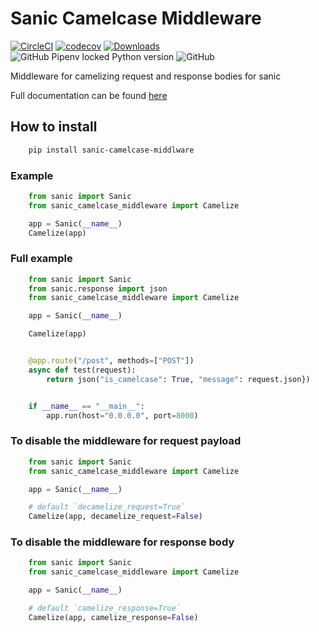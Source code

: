 # Sanic Camelcase Middleware

[![CircleCI](https://circleci.com/gh/ahmednafies/sanic_camelcase_middleware.svg?style=shield)](https://circleci.com/gh/ahmednafies/sanic_camelcase_middleware) [![codecov](https://codecov.io/gh/ahmednafies/sanic_camelcase_middleware/branch/master/graph/badge.svg)](https://codecov.io/gh/ahmednafies/sanic_camelcase_middleware) [![Downloads](https://pepy.tech/badge/sanic-camelcase-middleware)](https://pepy.tech/project/sanic-camelcase-middleware) ![GitHub Pipenv locked Python version](https://img.shields.io/github/pipenv/locked/python-version/ahmednafies/sanic_camelcase_middleware) ![GitHub](https://img.shields.io/github/license/ahmednafies/sanic_camelcase_middleware)

Middleware for camelizing request and response bodies for sanic

Full documentation can be found [here](https://ahmednafies.github.io/sanic_camelcase_middleware/)

## How to install

```bash
    pip install sanic-camelcase-middlware
```

### Example

```python
    from sanic import Sanic
    from sanic_camelcase_middleware import Camelize

    app = Sanic(__name__)
    Camelize(app)
```

### Full example

```python
    from sanic import Sanic
    from sanic.response import json
    from sanic_camelcase_middleware import Camelize

    app = Sanic(__name__)

    Camelize(app)


    @app.route("/post", methods=["POST"])
    async def test(request):
        return json("is_camelcase": True, "message": request.json})


    if __name__ == "__main__":
        app.run(host="0.0.0.0", port=8000)
```

### To disable the middleware for request payload

```python
    from sanic import Sanic
    from sanic_camelcase_middleware import Camelize

    app = Sanic(__name__)

    # default `decamelize_request=True`
    Camelize(app, decamelize_request=False)
```

### To disable the middleware for response body

```python
    from sanic import Sanic
    from sanic_camelcase_middleware import Camelize

    app = Sanic(__name__)

    # default `camelize_response=True`
    Camelize(app, camelize_response=False)
```
